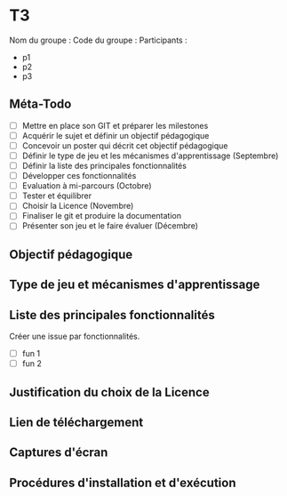 # T3

Nom du groupe :
Code du groupe : 
Participants :

- p1
- p2
- p3

## Méta-Todo

- [ ] Mettre en place son GIT et préparer les milestones
- [ ] Acquérir le sujet et définir un objectif pédagogique
- [ ] Concevoir un poster qui décrit cet objectif pédagogique 
- [ ] Définir le type de jeu et les mécanismes d'apprentissage (Septembre)
- [ ] Définir la liste des principales fonctionnalités 
- [ ] Développer ces fonctionnalités 
- [ ] Evaluation à mi-parcours (Octobre)
- [ ] Tester et équilibrer 
- [ ] Choisir la Licence (Novembre)
- [ ] Finaliser le git et produire la documentation
- [ ] Présenter son jeu et le faire évaluer (Décembre)

## Objectif pédagogique

## Type de jeu et mécanismes d'apprentissage

## Liste des principales fonctionnalités

Créer une issue par fonctionnalités.

- [ ] fun 1
- [ ] fun 2

## Justification du choix de la Licence

## Lien de téléchargement

## Captures d'écran

## Procédures d'installation et d'exécution

